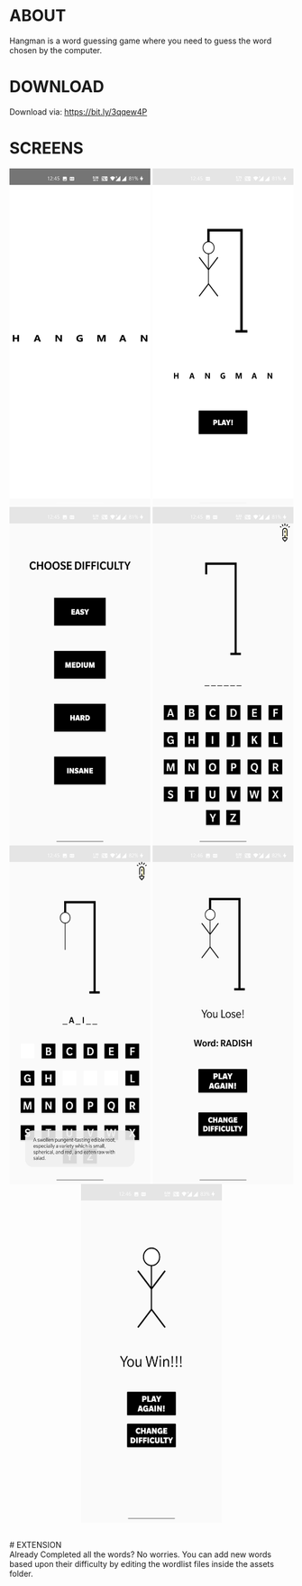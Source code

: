 # ABOUT
Hangman is a word guessing game where you need to guess the word chosen by the computer.
# DOWNLOAD
Download via: https://bit.ly/3qqew4P
# SCREENS
<p align="center">
<img src="https://github.com/aditya-dk7/Hangman/raw/master/Screens/1.jpg" align="center" height="600" width="250">
<img src="https://github.com/aditya-dk7/Hangman/raw/master/Screens/2.jpg" align="center" height="600" width="250">
<img src="https://github.com/aditya-dk7/Hangman/raw/master/Screens/3.jpg" align="center" height="600" width="250">
<img src="https://github.com/aditya-dk7/Hangman/raw/master/Screens/4.jpg" align="center" height="600" width="250">
<img src="https://github.com/aditya-dk7/Hangman/raw/master/Screens/5.jpg" align="center" height="600" width="250">
<img src="https://github.com/aditya-dk7/Hangman/raw/master/Screens/6.jpg" align="center" height="600" width="250">
<img src="https://github.com/aditya-dk7/Hangman/raw/master/Screens/7.jpg" align="center" height="600" width="250">
<p>
<br>
# EXTENSION
<br>
Already Completed all the words? No worries. You can add new words based upon their difficulty by editing the wordlist files inside the assets folder.
